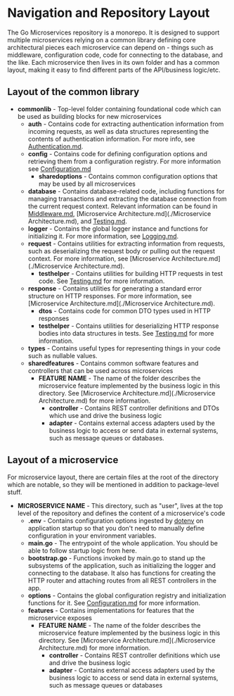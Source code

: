 # Navigation and Repository Layout

The Go Microservices repository is a monorepo. It is designed to support multiple microservices relying on a common
library defining core architectural pieces each microservice can depend on - things such as middleware, configuration
code, code for connecting to the database, and the like. Each microservice then lives in its own folder and has a common
layout, making it easy to find different parts of the API/business logic/etc.

## Layout of the common library

* **commonlib** - Top-level folder containing foundational code which can be used as building blocks for new microservices
  * **auth** - Contains code for extracting authentication information from incoming requests, as well as data structures representing the contents of authentication information. For more info, see [Authentication.md](./Authentication.md).
  * **config** - Contains code for defining configuration options and retrieving them from a configuration registry. For more information see [Configuration.md](./Configuration.md)
    * **sharedoptions** - Contains common configuration options that may be used by all microservices
  * **database** - Contains database-related code, including functions for managing transactions and extracting the database connection from the current request context. Relevant information can be found in [Middleware.md](./Middleware.md), [Microservice Architecture.md](./Microservice Architecture.md), and [Testing.md](./Testing.md).
  * **logger** - Contains the global logger instance and functions for initializing it. For more information, see [Logging.md](./Logging.md).
  * **request** - Contains utilities for extracting information from requests, such as deserializing the request body or pulling out the request context. For more information, see [Microservice Architecture.md](./Microservice Architecture.md).
    * **testhelper** - Contains utilities for building HTTP requests in test code. See [Testing.md](./Testing.md) for more information.
  * **response** - Contains utilities for generating a standard error structure on HTTP responses. For more information, see [Microservice Architecture.md](./Microservice Architecture.md).
      * **dtos** - Contains code for common DTO types used in HTTP responses
      * **testhelper** - Contains utilities for deserializing HTTP response bodies into data structures in tests. See [Testing.md](./Testing.md) for more information.
  * **types** - Contains useful types for representing things in your code such as nullable values.
  * **sharedfeatures** - Contains common software features and controllers that can be used across microservices
    * **FEATURE NAME** - The name of the folder describes the microservice feature implemented by the business logic in this directory. See [Microservice Architecture.md](./Microservice Architecture.md) for more information.
      * **controller** - Contains REST controller definitions and DTOs which use and drive the business logic
      * **adapter** - Contains external access adapters used by the business logic to access or send data in external systems, such as message queues or databases.

## Layout of a microservice

For microservice layout, there are certain files at the root of the directory which are notable, so they will be mentioned in addition
to package-level stuff.

* **MICROSERVICE NAME** - This directory, such as "user", lives at the top level of the repository and defines the content of a microservice's code
  * **.env** - Contains configuration options ingested by [dotenv](https://github.com/joho/godotenv) on application startup so that you don't need to manually define configuration in your environment variables.
  * **main.go** - The entrypoint of the whole application. You should be able to follow startup logic from here.
  * **bootstrap.go** - Functions invoked by main.go to stand up the subsystems of the application, such as initializing the logger and connecting to the database. It also has functions for creating the HTTP router and attaching routes from all REST controllers in the app.
  * **options** - Contains the global configuration registry and initialization functions for it. See [Configuration.md](./Configuration.md) for more information.
  * **features** - Contains implementations for features that the microservice exposes
    * **FEATURE NAME** - The name of the folder describes the microservice feature implemented by the business logic in this directory. See [Microservice Architecture.md](./Microservice Architecture.md) for more information.
      * **controller** - Contains REST controller definitions which use and drive the business logic
      * **adapter** - Contains external access adapters used by the business logic to access or send data in external systems, such as message queues or databases
